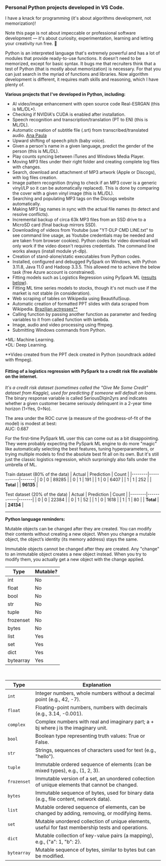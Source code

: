 ### Personal Python projects developed in VS Code. 

I have a knack for programming (it's about algorithms development, not memorization)!

Note this page is not about impeccable or professional software development — it's about curiosity, experimentation, learning and letting your creativity run free. 🐍

Python is an interpreted language that's extremely powerful and has a lot of modules that provide ready-to-use functions. It doesn't need to be memorized, except for basic syntax. It bugs me that recruiters think that a test of Python (that is mostly about memorization) is necessary. For that you can just search in the myriad of functions and libraries. Now algorithm development is different, it requires math skills and reasoning, which I have plenty of.

**Various projects that I've developed in Python, including:**

- AI video/image enhancement with open source code Real-ESRGAN (this is ML/DL*).
- Checking if NVIDIA's CUDA is enabled after installation.
- Speech recognition and transcription/translation (PT to EN) (this is ML/DL).
- Automatic creation of subtitle file (.srt) from transcribed/translated audio. [Ana Paula](https://drive.google.com/file/d/1B6sfs_E2MWkTN-DnnCS2a-nTI4polJzJ/view?usp=sharing)
- Upward shifting of speech pitch (baby voice).
- Given a person's name in a given language, predict the gender of the person (this is ML/DL).
- Play counts syncing between iTunes and Windows Media Player.
- Moving MP3 files under their right folder and creating complete log files with changes.
- Search, download and attachment of MP3 artwork (Apple or Discogs), with log files creation.
- Image pattern recognition (trying to check if an MP3 cover is a generic vinyl/LP so it can be automatically replaced). This is done by comparing the cover with a given vinyl image (this is ML/DL).
- Searching and populating MP3 tags on the Discogs website automatically.
- Making MP3 tag names in sync with the actual file names (to detect and resolve conflicts).
- Incremental backup of circa 63k MP3 files from an SSD drive to a MicroSD card (final backup mirrors SSD).
- Downloading of videos from Youtube (use "YT-DLP CMD LINE.txt" to see command line usage, as Youtube credentials may be needed and are taken from browser cookies). Python codes for video download will only work if the video doesn't requires credentials. The command line works always (install module yt-dlp).
- Creation of stand-alone/static executables from Python codes.
- Installed, configured and debugged PySpark on Windows, with Python 3.11.8, Java 11.0 and Hadoop 3.3.5. This allowed me to achieve the below task (free Azure account is constrained).
- Fitting models such as Logistics Regression using PySpark ML ([results below](#fitting-of-a-logistics-regression-with-pyspark-to-a-credit-risk-file-available-on-the-internet)). 
- Fitting ML time series models to stocks, though it's not much use if the market is not stable (in consideration).
- Web scraping of tables on Wikipedia using BeautifulSoup.
- Automatic creation of formatted PPT slides with data scraped from Wikipedia. [Brazilian actresses**](https://drive.google.com/file/d/1l_Zxaq1p-71HO2b6AdjMkAQa74wRyHxH/view?usp=sharing)
- Calling function by passing another function as parameter and feeding variables to it from called function with lambda.
- Image, audio and video processing using ffmpeg.
- Submitting Windows commands from Python.


*ML: Machine Learning.<br>
*DL: Deep Learning.

**Video created from the PPT deck created in Python (soundtrack added with ffmpeg).

#### Fitting of a logistics regression with PySpark to a credit risk file available on the internet.<br>
*It's a credit risk dataset (sometimes called the "Give Me Some Credit" dataset from Kaggle), used for predicting if someone will default on loans.*<br>
The binary response variable is called SeriousDlqin2yrs and indicates whether a given customer became seriously delinquent in a 2-year time horizon (1=Yes, 0=No).

The area under the ROC curve (a measure of the goodness-of-fit of the model) is modest at best:<br>
AUC: 0.687

For the first-time PySpark ML user this can come out as a bit disappointing. They were probably expecting the PySpark ML engine to do more "magic" like automatically selecting the best features, tuning hyperparameters, or trying multiple models to find the absolute best fit all on its own. But it's still just the classic logistics regression, which surprisingly also falls under the umbrella of ML.

Train dataset (80% of the data)
| Actual | Prediction | Count |
|--------|------------|-------|
| 0      | 0          | 89285 |
| 0      | 1          |   191 |
| 1      | 0          |  6407 |
| 1      | 1          |   252 |
| **Total** |            | **96135** |



Test dataset (20% of the data)
| Actual | Prediction | Count |
|--------|------------|-------|
| 0      | 0          | 22384 |
| 0      | 1          |    52 |
| 1      | 0          |  1618 |
| 1      | 1          |    80 |
| **Total** |            | **24134** |


---

**Python language reminders:**

Mutable objects can be changed after they are created. You can modify their contents without creating a new object. When you change a mutable object, the object’s identity (its memory 
address) stays the same.

Immutable objects cannot be changed after they are created. Any "change" to an immutable object creates a new object instead. When you try to modify them, you actually get a new object with the change applied.<br>

| Type      | Mutable? |
| --------- | -------- |
| int       | No       |
| float     | No       |
| bool      | No       |
| str       | No       |
| tuple     | No       |
| frozenset | No       |
| bytes     | No       |
| list      | Yes      |
| set       | Yes      |
| dict      | Yes      |
| bytearray | Yes      |

<br>

| **Type**    | **Explanation**                                                                                          |
| ----------- | -------------------------------------------------------------------------------------------------------- |
| `int`       | Integer numbers, whole numbers without a decimal point (e.g., 42, -7).                                   |
| `float`     | Floating-point numbers, numbers with decimals (e.g., 3.14, -0.001).                                      |
| `complex`   | Complex numbers with real and imaginary part; a + bj where j is the imaginary unit. |
| `bool`      | Boolean type representing truth values: True or False.                                               |
| `str`       | Strings, sequences of characters used for text (e.g., "hello").                                        |
| `tuple`     | Immutable ordered sequence of elements (can be mixed types), e.g., (1, 2, 3).                          |
| `frozenset` | Immutable version of a set, an unordered collection of unique elements that cannot be changed.           |
| `bytes`     | Immutable sequence of bytes, used for binary data (e.g., file content, network data).                    |
| `list`      | Mutable ordered sequence of elements, can be changed by adding, removing, or modifying items.            |
| `set`       | Mutable unordered collection of unique elements, useful for fast membership tests and operations.        |
| `dict`      | Mutable collection of key-value pairs (a mapping), e.g., {"a": 1, "b": 2}.                             |
| `bytearray` | Mutable sequence of bytes, similar to bytes but can be modified.                                       |

